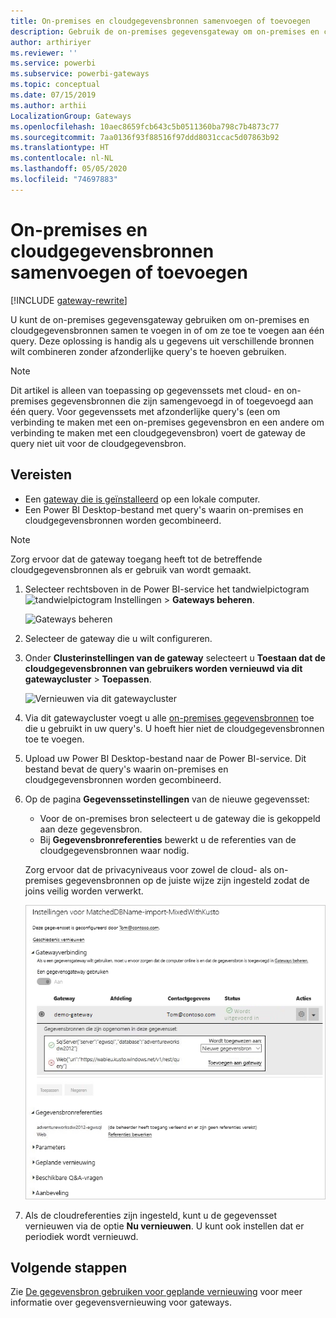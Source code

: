 ```yaml
---
title: On-premises en cloudgegevensbronnen samenvoegen of toevoegen
description: Gebruik de on-premises gegevensgateway om on-premises en cloudgegevensbronnen samen te voegen in of om ze toe te voegen aan één query.
author: arthiriyer
ms.reviewer: ''
ms.service: powerbi
ms.subservice: powerbi-gateways
ms.topic: conceptual
ms.date: 07/15/2019
ms.author: arthii
LocalizationGroup: Gateways
ms.openlocfilehash: 10aec8659fcb643c5b0511360ba798c7b4873c77
ms.sourcegitcommit: 7aa0136f93f88516f97ddd8031ccac5d07863b92
ms.translationtype: HT
ms.contentlocale: nl-NL
ms.lasthandoff: 05/05/2020
ms.locfileid: "74697883"
---
```

# <a name="merge-or-append-on-premises-and-cloud-data-sources"></a>On-premises en cloudgegevensbronnen samenvoegen of toevoegen

[!INCLUDE [gateway-rewrite](includes/gateway-rewrite.md)]

U kunt de on-premises gegevensgateway gebruiken om on-premises en cloudgegevensbronnen samen te voegen in of om ze toe te voegen aan één query. Deze oplossing is handig als u gegevens uit verschillende bronnen wilt combineren zonder afzonderlijke query's te hoeven gebruiken.

>[!NOTE]
>Dit artikel is alleen van toepassing op gegevenssets met cloud- en on-premises gegevensbronnen die zijn samengevoegd in of toegevoegd aan één query. Voor gegevenssets met afzonderlijke query's (een om verbinding te maken met een on-premises gegevensbron en een andere om verbinding te maken met een cloudgegevensbron) voert de gateway de query niet uit voor de cloudgegevensbron.

## <a name="prerequisites"></a>Vereisten

- Een [gateway die is geïnstalleerd](/data-integration/gateway/service-gateway-install) op een lokale computer.
- Een Power BI Desktop-bestand met query's waarin on-premises en cloudgegevensbronnen worden gecombineerd.

>[!NOTE]
>Zorg ervoor dat de gateway toegang heeft tot de betreffende cloudgegevensbronnen als er gebruik van wordt gemaakt.

1. Selecteer rechtsboven in de Power BI-service het tandwielpictogram ![tandwielpictogram Instellingen](media/service-gateway-mashup-on-premises-cloud/icon-gear.png) > **Gateways beheren**.

    ![Gateways beheren](media/service-gateway-mashup-on-premises-cloud/manage-gateways.png)

2. Selecteer de gateway die u wilt configureren.

3. Onder **Clusterinstellingen van de gateway** selecteert u **Toestaan dat de cloudgegevensbronnen van gebruikers worden vernieuwd via dit gatewaycluster** > **Toepassen**.

    ![Vernieuwen via dit gatewaycluster](media/service-gateway-mashup-on-premises-cloud/refresh-gateway-cluster.png)

4. Via dit gatewaycluster voegt u alle [on-premises gegevensbronnen](service-gateway-enterprise-manage-scheduled-refresh.md#add-a-data-source) toe die u gebruikt in uw query's. U hoeft hier niet de cloudgegevensbronnen toe te voegen.

5. Upload uw Power BI Desktop-bestand naar de Power BI-service. Dit bestand bevat de query's waarin on-premises en cloudgegevensbronnen worden gecombineerd.

6. Op de pagina **Gegevenssetinstellingen** van de nieuwe gegevensset:

   - Voor de on-premises bron selecteert u de gateway die is gekoppeld aan deze gegevensbron.
   - Bij **Gegevensbronreferenties** bewerkt u de referenties van de cloudgegevensbronnen waar nodig.

    Zorg ervoor dat de privacyniveaus voor zowel de cloud- als on-premises gegevensbronnen op de juiste wijze zijn ingesteld zodat de joins veilig worden verwerkt.

     ![Gegevenssetinstellingen](media/service-gateway-mashup-on-premises-cloud/dataset-settings.png)

7. Als de cloudreferenties zijn ingesteld, kunt u de gegevensset vernieuwen via de optie **Nu vernieuwen**. U kunt ook instellen dat er periodiek wordt vernieuwd.

## <a name="next-steps"></a>Volgende stappen

Zie [De gegevensbron gebruiken voor geplande vernieuwing](service-gateway-enterprise-manage-scheduled-refresh.md#use-the-data-source-for-scheduled-refresh) voor meer informatie over gegevensvernieuwing voor gateways.
